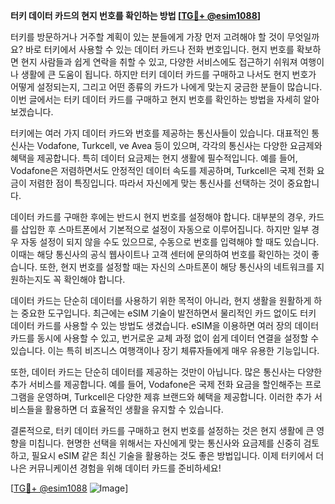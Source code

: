 **터키 데이터 카드의 현지 번호를 확인하는 방법 [[TG💪+ @esim1088](https://t.me/s/esim1088)]**

터키를 방문하거나 거주할 계획이 있는 분들에게 가장 먼저 고려해야 할 것이 무엇일까요? 바로 터키에서 사용할 수 있는 데이터 카드나 전화 번호입니다. 현지 번호를 확보하면 현지 사람들과 쉽게 연락을 취할 수 있고, 다양한 서비스에도 접근하기 쉬워져 여행이나 생활에 큰 도움이 됩니다. 하지만 터키 데이터 카드를 구매하고 나서도 현지 번호가 어떻게 설정되는지, 그리고 어떤 종류의 카드가 나에게 맞는지 궁금한 분들이 많습니다. 이번 글에서는 터키 데이터 카드를 구매하고 현지 번호를 확인하는 방법을 자세히 알아보겠습니다.

터키에는 여러 가지 데이터 카드와 번호를 제공하는 통신사들이 있습니다. 대표적인 통신사는 Vodafone, Turkcell, ve Avea 등이 있으며, 각각의 통신사는 다양한 요금제와 혜택을 제공합니다. 특히 데이터 요금제는 현지 생활에 필수적입니다. 예를 들어, Vodafone은 저렴하면서도 안정적인 데이터 속도를 제공하며, Turkcell은 국제 전화 요금이 저렴한 점이 특징입니다. 따라서 자신에게 맞는 통신사를 선택하는 것이 중요합니다.

데이터 카드를 구매한 후에는 반드시 현지 번호를 설정해야 합니다. 대부분의 경우, 카드를 삽입한 후 스마트폰에서 기본적으로 설정이 자동으로 이루어집니다. 하지만 일부 경우 자동 설정이 되지 않을 수도 있으므로, 수동으로 번호를 입력해야 할 때도 있습니다. 이때는 해당 통신사의 공식 웹사이트나 고객 센터에 문의하여 번호를 확인하는 것이 좋습니다. 또한, 현지 번호를 설정할 때는 자신의 스마트폰이 해당 통신사의 네트워크를 지원하는지도 꼭 확인해야 합니다.

데이터 카드는 단순히 데이터를 사용하기 위한 목적이 아니라, 현지 생활을 원활하게 하는 중요한 도구입니다. 최근에는 eSIM 기술이 발전하면서 물리적인 카드 없이도 터키 데이터 카드를 사용할 수 있는 방법도 생겼습니다. eSIM을 이용하면 여러 장의 데이터 카드를 동시에 사용할 수 있고, 번거로운 교체 과정 없이 쉽게 데이터 연결을 설정할 수 있습니다. 이는 특히 비즈니스 여행객이나 장기 체류자들에게 매우 유용한 기능입니다.

또한, 데이터 카드는 단순히 데이터를 제공하는 것만이 아닙니다. 많은 통신사는 다양한 추가 서비스를 제공합니다. 예를 들어, Vodafone은 국제 전화 요금을 할인해주는 프로그램을 운영하며, Turkcell은 다양한 제휴 브랜드와 혜택을 제공합니다. 이러한 추가 서비스들을 활용하면 더 효율적인 생활을 유지할 수 있습니다.

결론적으로, 터키 데이터 카드를 구매하고 현지 번호를 설정하는 것은 현지 생활에 큰 영향을 미칩니다. 현명한 선택을 위해서는 자신에게 맞는 통신사와 요금제를 신중히 검토하고, 필요시 eSIM 같은 최신 기술을 활용하는 것도 좋은 방법입니다. 이제 터키에서 더 나은 커뮤니케이션 경험을 위해 데이터 카드를 준비하세요!

[[TG💪+ @esim1088](https://t.me/s/esim1088) ![Image](https://i.postimg.cc/Y0z9fWf4/image.png)]